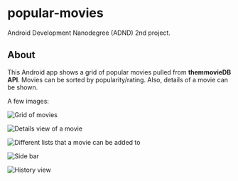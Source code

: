 # popular-movies
Android Development Nanodegree (ADND) 2nd project.

## About
This Android app shows a grid of popular movies pulled from **themmovieDB API**. Movies can be sorted by popularity/rating. Also, details of a movie can be shown.

A few images:

![Grid of movies](https://i.imgur.com/YyVFu0A.png)

![Details view of a movie](https://i.imgur.com/4LC0n7m.jpg)

![Different lists that a movie can be added to](https://i.imgur.com/PEBww3c.png)

![Side bar](https://i.imgur.com/rKgB7aW.png)

![History view](https://i.imgur.com/NdRRCws.png)
